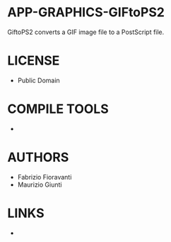 APP-GRAPHICS-GIFtoPS2
=====================

GiftoPS2 converts a GIF image file to a PostScript file.

LICENSE
===============
* Public Domain

COMPILE TOOLS
===============
* 

AUTHORS
===============
* Fabrizio Fioravanti
* Maurizio Giunti

LINKS
===============
* 
